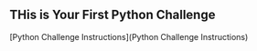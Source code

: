 ## THis is Your First Python Challenge

[Python Challenge Instructions](Python Challenge Instructions)
